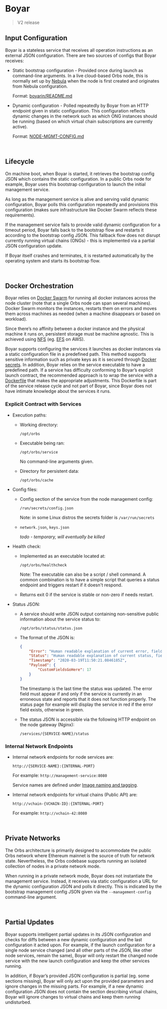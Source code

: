 # Boyar

> V2 release

## Input Configuration

Boyar is a stateless service that receives all operation instructions as an external JSON configuration. There are two sources of configs that Boyar receives:

* Static bootstrap configuration - Provided once during launch as command-line arguments. In a live cloud-based Orbs node, this is normally set up by [Nebula](https://github.com/orbs-network/nebula) when the node is first created and originates from Nebula configuration.

    Format: [boyarin/README.md](https://github.com/orbs-network/boyarin/blob/master/README.md#Configuration)

* Dynamic configuration - Polled repeatedly by Boyar from an HTTP endpoint given in static configuration. This configuration reflects dynamic changes in the network such as which ONG instances should be running (based on which virtual chain subscriptions are currently active).

    Format: [NODE-MGMT-CONFIG.md](NODE-MGMT-CONFIG.md)

&nbsp;

## Lifecycle

On machine boot, when Boyar is started, it retrieves the bootstrap config JSON which contains  the static configuration. In a public Orbs node for example, Boyar uses this bootstrap configuration to launch the initial management service.

As long as the management service is alive and serving valid dynamic configuration, Boyar polls this configuration repeatedly and provisions this configuration (makes sure infrastructure like Docker Swarm reflects these requirements).

If the management service fails to provide valid dynamic configuration for a timeout period, Boyar falls back to the bootstrap flow and restarts it according to the bootstrap config JSON. This fallback flow does not disrupt currently running virtual chains (ONGs) - this is implemented via a partial JSON configuration update.

If Boyar itself crashes and terminates, it is restarted automatically by the operating system and starts its bootstrap flow.

&nbsp;

## Docker Orchestration

Boyar relies on [Docker Swarm](https://docs.docker.com/engine/swarm/) for running all docker instances across the node cluster (note that a single Orbs node can span several machines). Docker Swarm monitors the instances, restarts them on errors and moves them across machines as needed (when a machine disappears or based on workload).

Since there’s no affinity between a docker instance and the physical machine it runs on, persistent storage must be machine agnostic. This is achieved using [NFS](https://en.wikipedia.org/wiki/Network_File_System) (eg. [EFS](https://aws.amazon.com/efs/) on AWS).

Boyar supports configuring the services it launches as docker instances via a static configuration file in a predefined path. This method supports sensitive information such as private keys as it is secured through [Docker secrets](https://docs.docker.com/engine/swarm/secrets/). In addition, Boyar relies on the service executable to have a predefined path. If a service has difficulty conforming to Boyar’s explicit launch contract, the recommended approach is to wrap the service with a [Dockerfile](https://docs.docker.com/engine/reference/builder/) that makes the appropriate adjustments. This Dockerfile is part of the service release cycle and not part of Boyar, since Boyar does not have intimate knowledge about the services it runs.

### Explicit Contract with Services

* Execution paths:

    * Working directory:

        ```
        /opt/orbs
        ```

    * Executable being ran: 

        ```
        /opt/orbs/service
        ```

        No command-line arguments given.
        
    * Directory for persistent data:
    
        ```
        /opt/orbs/cache
        ```

* Config files:

    * Config section of the service from the node management config:

        ```
        /run/secrets/config.json
        ```

        Note: in some Linux distros the secrets folder is `/var/run/secrets`

    * `network.json`, `keys.json`
    
        *todo* *- temporary, will eventually be killed*

* Health check:

    * Implemented as an executable located at:

        ```
        /opt/orbs/healthcheck
        ```
        
        Note: The executable can also be a script / shell command. A common combination is to have a simple script that queries a status endpoint and triggers restart if it doesn't respond.

    * Returns exit 0 if the service is stable or non-zero if needs restart.

* Status JSON:

    * A service should write JSON output containing non-sensitive public information about the service status to:

        ```
        /opt/orbs/status/status.json
        ```

    * The format of the JSON is:

        ```json
        {
            "Error": "Human readable explanation of current error, field exists only if the status is erroneous.",
            "Status": "Human readable explanation of current status, field always exists.",
            "Timestamp": "2020-03-19T11:50:21.0846185Z",
            "Payload": {
                "CustomFieldsGoHere": 17
            }
        }
        ```

        The timestamp is the last time the status was updated. The error field must appear if and only if the service is currently in an erroneous state and reports that it does not function properly. The status page for example will display the service in red if the error field exists, otherwise in green.

    * The status JSON is accessible via the following HTTP endpoint on the node gateway (Nginx):

        ```
        /services/{SERVICE-NAME}/status
        ```

 ### Internal Network Endpoints

* Internal network endpoints for node services are:

    ```
    http://{SERVICE-NAME}:{INTERNAL-PORT}
    ```

    For example: `http://management-service:8080`

    Service names are defined under [Image naming and tagging](../version-release/NAMING.md).

* Internal network endpoints for virtual chains (Public API) are:

    ```
    http://vchain-{VCHAIN-ID}:{INTERNAL-PORT}
    ```

    For example: `http://vchain-42:8080`

&nbsp;

## Private Networks

The Orbs architecture is primarily designed to accommodate the public Orbs network where Ethereum mainnet is the source of truth for network state. Nevertheless, the Orbs codebase supports running an isolated collection of nodes in a private network mode.

When running in a private network mode, Boyar does not instantiate the management service. Instead, it receives via static configuration a URL for the dynamic configuration JSON and polls it directly. This is indicated by the bootstrap management config JSON given via the `--management-config` command-line argument.

&nbsp;

## Partial Updates

Boyar supports intelligent partial updates in its JSON configuration and checks for diffs between a new dynamic configuration and the last configuration it acted upon. For example, if the launch configuration for a single node service changed (and all other parts of the JSON, like other node services, remain the same), Boyar will only restart the changed node service with the new launch configuration and keep the other services running.

In addition, if Boyar’s provided JSON configuration is partial (eg. some sections missing), Boyar will only act upon the provided parameters and ignore changes in the missing parts. For example, if a new dynamic configuration JSON does not contain the section describing virtual chains, Boyar will ignore changes to virtual chains and keep them running undisturbed.
